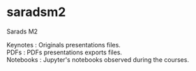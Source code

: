 # saradsm2
Sarads M2

Keynotes : Originals presentations files.  
PDFs : PDFs presentations exports files.  
Notebooks : Jupyter's notebooks observed during the courses.  
